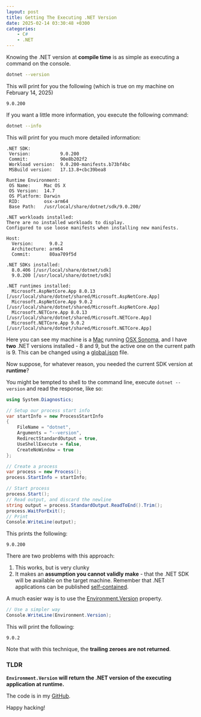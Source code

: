 ```yaml
---
layout: post
title: Getting The Executing .NET Version
date: 2025-02-14 03:30:48 +0300
categories:
    - C#
    - .NET
---
```


Knowing the .NET version at **compile time** is as simple as executing a command on the console.

```bash
dotnet --version
```

This will print for you the following (which is true on my machine on February 14, 2025)

```plaintext
9.0.200
```

If you want a little more information, you execute the following command:

```bash
dotnet --info
```

This will print for you much more detailed information:

```plaintext
.NET SDK:
 Version:           9.0.200
 Commit:            90e8b202f2
 Workload version:  9.0.200-manifests.b73bf4bc
 MSBuild version:   17.13.8+cbc39bea8

Runtime Environment:
 OS Name:     Mac OS X
 OS Version:  14.7
 OS Platform: Darwin
 RID:         osx-arm64
 Base Path:   /usr/local/share/dotnet/sdk/9.0.200/

.NET workloads installed:
There are no installed workloads to display.
Configured to use loose manifests when installing new manifests.

Host:
  Version:      9.0.2
  Architecture: arm64
  Commit:       80aa709f5d

.NET SDKs installed:
  8.0.406 [/usr/local/share/dotnet/sdk]
  9.0.200 [/usr/local/share/dotnet/sdk]

.NET runtimes installed:
  Microsoft.AspNetCore.App 8.0.13 [/usr/local/share/dotnet/shared/Microsoft.AspNetCore.App]
  Microsoft.AspNetCore.App 9.0.2 [/usr/local/share/dotnet/shared/Microsoft.AspNetCore.App]
  Microsoft.NETCore.App 8.0.13 [/usr/local/share/dotnet/shared/Microsoft.NETCore.App]
  Microsoft.NETCore.App 9.0.2 [/usr/local/share/dotnet/shared/Microsoft.NETCore.App]
```

Here you can see my machine is a [Mac](https://www.apple.com/ke/macbook-pro/) running [OSX Sonoma](https://en.wikipedia.org/wiki/MacOS_Sonoma), and I have **two** .NET versions installed - 8 and 9, but the active one on the current path is 9. This can be changed using a [global.json](https://learn.microsoft.com/en-us/dotnet/core/tools/global-json) file.

Now suppose, for whatever reason, you needed the current SDK version at **runtime**?

You might be tempted to shell to the command line, execute `dotnet --version` and read the response, like so:

```c#
using System.Diagnostics;

// Setup our process start info
var startInfo = new ProcessStartInfo
{
    FileName = "dotnet",
    Arguments = "--version",
    RedirectStandardOutput = true,
    UseShellExecute = false,
    CreateNoWindow = true
};

// Create a process
var process = new Process();
process.StartInfo = startInfo;

// Start process
process.Start();
// Read output, and discard the newline
string output = process.StandardOutput.ReadToEnd().Trim();
process.WaitForExit();
// Print 
Console.WriteLine(output);
```

This prints the following:

```plaintext
9.0.200
```



There are two problems with this approach:

1. This works, but is very clunky
2. It makes an **assumption you cannot validly make** - that the .NET SDK will be available on the target machine. Remember that .NET applications can be published [self-contained](https://learn.microsoft.com/en-us/dotnet/core/deploying/runtime-patch-selection).

A much easier way is to use the [Environment.Version](https://learn.microsoft.com/en-us/dotnet/api/system.environment.version?view=net-9.0) property.

```c#
// Use a simpler way
Console.WriteLine(Environment.Version);
```

This will print the following:

```plaintext
9.0.2
```

Note that with this technique, the **trailing zeroes are not returned**.

### TLDR

**`Environment.Version` will return the .NET version of the executing application at runtime.**

The code is in my [GitHub](https://github.com/conradakunga/BlogCode/tree/master/2025-02-14%20-%20Executing%20.NET%20Version).

Happy hacking!
